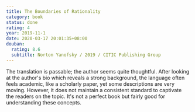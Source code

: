 ```yaml
---
title: The Boundaries of Rationality
category: book
status: done
rating: 4
year: 2019-11-1
date: 2020-03-17 20:01:35+08:00
douban:
  rating: 8.6
  subtitle: Norton Yanofsky / 2019 / CITIC Publishing Group
---
```


The translation is passable; the author seems quite thoughtful. After looking at the author's bio which reveals a strong background, the language often feels academic, like a scholarly paper, yet some descriptions are very moving. However, it does not maintain a consistent standard to captivate the readers on the topic. It's not a perfect book but fairly good for understanding these concepts.
